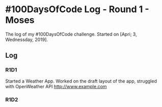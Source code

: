 # #100DaysOfCode Log - Round 1 - Moses

The log of my #100DaysOfCode challenge. Started on [Apri; 3, Wednessday, 2019].

## Log

### R1D1 
Started a Weather App. Worked on the draft layout of the app, struggled with OpenWeather API http://www.example.com

### R1D2
